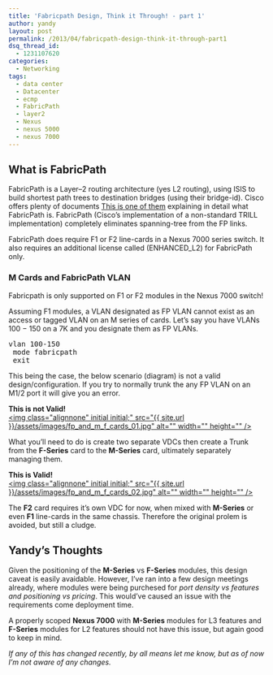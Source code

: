 ```yaml
---
title: 'Fabricpath Design, Think it Through! - part 1'
author: yandy
layout: post
permalink: /2013/04/fabricpath-design-think-it-through-part1
dsq_thread_id:
  - 1231107620
categories:
  - Networking
tags:
  - data center
  - Datacenter
  - ecmp
  - FabricPath
  - layer2
  - Nexus
  - nexus 5000
  - nexus 7000
---
```

## What is FabricPath

FabricPath is a Layer&#8211;2 routing architecture (yes L2 routing), using ISIS to build shortest path trees to destination bridges (using their bridge-id). Cisco offers plenty of documents <a href="http://www.cisco.com/en/US/prod/collateral/switches/ps9441/ps9670/guide_c07-690079.html" target="blank">This is one of them</a> explaining in detail what FabricPath is. FabricPath (Cisco&#8217;s implementation of a non-standard TRILL implementation) completely eliminates spanning-tree from the FP links. 

FabricPath does require F1 or F2 line-cards in a Nexus 7000 series switch. It also requires an additional license called (ENHANCED_L2) for FabricPath only. 

### M Cards and FabricPath VLAN

Fabricpath is only supported on F1 or F2 modules in the Nexus 7000 switch!

Assuming F1 modules, a VLAN designated as FP VLAN cannot exist as an access or tagged VLAN on an M series of cards. Let’s say you have VLANs 100 − 150 on a 7K and you designate them as FP VLANs.

<pre lang="plain">vlan 100-150
 mode fabricpath
 exit
</pre>

This being the case, the below scenario (diagram) is not a valid design/configuration. If you try to normally trunk the any FP VLAN on an M1/2 port it will give you an error.

**This is not Valid!**  
<a href="{{ site.url }}/assets/images/fp_and_m_f_cards_01.jpg"><img class="alignnone" initial initial;" src="{{ site.url }}/assets/images/fp_and_m_f_cards_01.jpg" alt="" width="" height="" /></a>

What you’ll need to do is create two separate VDCs then create a Trunk from the **F-Series** card to the **M-Series** card, ultimately separately managing them. 

**This is Valid!**  
<a href="{{ site.url }}/assets/images/fp_and_m_f_cards_02.jpg"><img class="alignnone" initial initial;" src="{{ site.url }}/assets/images/fp_and_m_f_cards_02.jpg" alt="" width="" height="" /></a>

The **F2** card requires it’s own VDC for now, when mixed with **M-Series** or even **F1** line-cards in the same chassis. Therefore the original prolem is avoided, but still a cludge.

## Yandy’s Thoughts

Given the positioning of the **M-Series** vs **F-Series** modules, this design caveat is easily avaidable. However, I’ve ran into a few design meetings already, where modules were being purchesed for *port density vs features and positioning vs pricing*. This would’ve caused an issue with the requirements come deployment time.

A properly scoped **Nexus 7000** with **M-Series** modules for L3 features and **F-Series** modules for L2 features should not have this issue, but again good to keep in mind.

*If any of this has changed recently, by all means let me know, but as of now I’m not aware of any changes.*